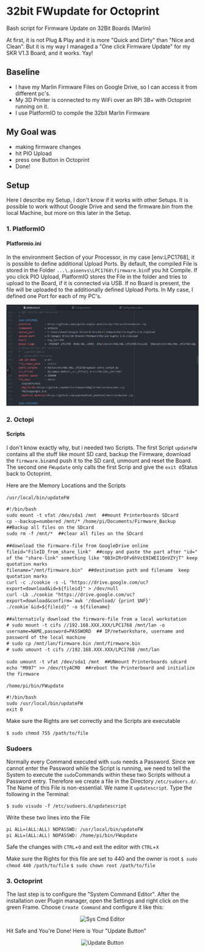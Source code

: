 # 32bit FWupdate for Octoprint
Bash script for Firmware Update on 32Bit Boards (Marlin)

At first, it is not Plug & Play and it is more "Quick and Dirty" than "Nice and Clean". But it is my way I managed a "One click Firmware Update" for my SKR V1.3 Board, and it works. Yay!

## Baseline

- I have my Marlin Firmware Files on Google Drive, so I can access it from different pc's.
- My 3D Printer is connected to my WiFi over an RPi 3B+ with Octoprint running on it.
- I use PlatformIO to compile the 32bit Marlin Firmware

## My Goal was

- making firmware changes
- hit PIO Upload
- press one Button in Octoprint
- Done!

## Setup

Here I describe my Setup, I don't know if it works with other Setups.
It is possible to work without Google Drive and send the firmware.bin from the local Machine, but more on this later in the Setup. 

### 1. PlatformIO

#### Platformio.ini
In the environment Section of your Processor, in my case [env:LPC1768], it is possible to define additional Upload Ports.
By default, the compiled File is stored in the Folder ```...\.pioenvs\LPC1768\firmware.bin```if you hit Compile. If you click PIO Upload, PlatformIO stores the File in the folder and tries to upload to the Board, if it is connected via USB. If no Board is present, the file will be uploaded to the additionally defined Upload Ports. In My case, I defined one Port for each of my PC's.

<p align="center"><img  alt="platformio.ini" src="Images/PIO_ini.PNG"></p>

### 2. Octopi

#### Scripts

I don't know exactly why, but i needed two Scripts. The first Script ```updateFW``` contains all the stuff like mount SD card, backup the Firmware, download the ```firmware.bin```and push it to the SD card, unmount and reset the Board. The second one ```FWupdate``` only calls the first Scrip and give the ```exit 0```Status back to Octoprint.

Here are the Memory Locations and the Scripts

```/usr/local/bin/updateFW```

```Shell
#!/bin/bash
sudo mount -t vfat /dev/sda1 /mnt  ##mount Printerboards SDcard
cp --backup=numbered /mnt/* /home/pi/Documents/Firmware_Backup  ##Backup all files on the SDcard
sudo rm -f /mnt/*  ##clear all files on the SDcard

##download the firmware-file from GoogleDrive online
fileid="FileID_from_share_link"  ##copy and paste the part after "id=" of the "share-link" something like "0B3nIRrOFv6hVcE9IWEI1QnVZYjT" keep quotation marks
filename="/mnt/firmware.bin"  ##destination path and filename  keep quotation marks
curl -c ./cookie -s -L "https://drive.google.com/uc?export=download&id=${fileid}" > /dev/null
curl -Lb ./cookie "https://drive.google.com/uc?export=download&confirm=`awk '/download/ {print $NF}' ./cookie`&id=${fileid}" -o ${filename}

##alternativly download the firmware-file from a local workstation
# sudo mount -t cifs //192.168.XXX.XXX/LPC1768 /mnt/lan -o username=NAME,password=PASSWORD  ## IP/networkshare, username and password of the local machine
# sudo cp /mnt/lan/firmware.bin /mnt/firmware.bin
# sudo umount -t cifs //192.168.XXX.XXX/LPC1768 /mnt/lan

sudo umount -t vfat /dev/sda1 /mnt  ##UNmount Printerboards sdcard
echo "M997" >> /dev/ttyACM0  ##reboot the Printerboard and initialize the firmware
```


```/home/pi/bin/FWupdate```

```Shell
#!/bin/bash
sudo /usr/local/bin/updateFW
exit 0
```

Make sure the Rights are set correctly and the Scripts are executable

```$ sudo chmod 755 /path/to/file```

### Sudoers

Normally every Command executed with ```sudo``` needs a Password. Since we cannot enter the Password while the Script is running, we need to tell the System to execute the ```sudo```Commands within these two Scripts without a Password entry. Therefore we create a file in the Directory ```/etc/sudoers.d/```. The Name of this File is non-essential. We name it ```updatescript```. Type the following in the Terminal:

```Shell
$ sudo visudo -f /etc/sudoers.d/updatescript
```
Write these two lines into the File
```Shell
pi ALL=(ALL:ALL) NOPASSWD: /usr/local/bin/updateFW
pi ALL=(ALL:ALL) NOPASSWD: /home/pi/bin/FWupdate
```
Safe the changes with ```CTRL```+```O``` and exit the editor with ```CTRL```+```X```

Make sure the Rights for this file are set to 440 and the owner is root
```$ sudo chmod 440 /path/to/file```
```$ sudo chown root /path/to/file```

### 3. Octoprint

The last step is to configure the "System Command Editor". After the installation over Plugin manager, open the Settings and right click on the green Frame. Choose ```Create Command``` and configure it like this:

<p align="center"><img  alt="Sys Cmd Editor" src="Images/System_Command_Editor.JPG"></p>

Hit Safe and You're Done!
Here is Your "Update Button"
<p align="center"><img  alt="Update Button" src="Images/update_button.png"></p>
